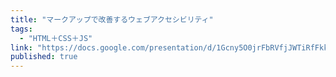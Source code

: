 ```yaml
---
title: "マークアップで改善するウェブアクセシビリティ"
tags:
  - "HTML＋CSS＋JS"
link: "https://docs.google.com/presentation/d/1Gcny5O0jrFbRVfjJWTiRfFkk3EMCLwiS-kqwj_JTCUM/edit#/"
published: true
---
```

